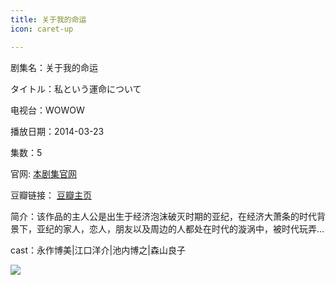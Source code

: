 ```yaml
---
title: 关于我的命运
icon: caret-up

---
```


剧集名：关于我的命运

タイトル：私という運命について

电视台：WOWOW

播放日期：2014-03-23

集数：5

官网: [本剧集官网](https://www.wowow.co.jp/detail/103279)

豆瓣链接： [豆瓣主页](https://movie.douban.com/subject/24733005/)


简介：该作品的主人公是出生于经济泡沫破灭时期的亚纪，在经济大萧条的时代背景下，亚纪的家人，恋人，朋友以及周边的人都处在时代的漩涡中，被时代玩弄… ​​​

cast：永作博美|江口洋介|池内博之|森山良子

![](https://listpic.tsgsanjiao.com/2014/2014gywdmy.jpg)